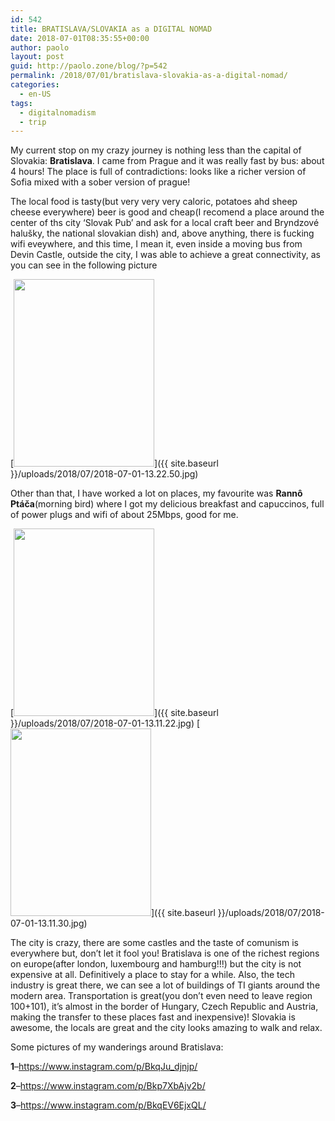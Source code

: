 ```yaml
---
id: 542
title: BRATISLAVA/SLOVAKIA as a DIGITAL NOMAD
date: 2018-07-01T08:35:55+00:00
author: paolo
layout: post
guid: http://paolo.zone/blog/?p=542
permalink: /2018/07/01/bratislava-slovakia-as-a-digital-nomad/
categories:
  - en-US
tags:
  - digitalnomadism
  - trip
---
```

My current stop on my crazy journey is nothing less than the capital of Slovakia: **Bratislava**. I came from Prague and it was really fast by bus: about 4 hours! The place is full of contradictions: looks like a richer version of Sofia mixed with a sober version of prague!

The local food is tasty(but very very very caloric, potatoes ahd sheep cheese everywhere) beer is good and cheap(I recomend a place around the center of ths city &#8216;Slovak Pub&#8217; and ask for a local craft beer and Bryndzové halušky, the national slovakian dish) and, above anything, there is fucking wifi eveywhere, and this time, I mean it, even inside a moving bus from Devin Castle, outside the city, I was able to achieve a great connectivity, as you can see in the following picture

[<img src="{{ site.baseurl }}/uploads/2018/07/2018-07-01-13.22.50-225x300.jpg" alt="" width="225" height="300" class="alignnone size-medium wp-image-543" srcset="{{ site.baseurl }}/uploads/2018/07/2018-07-01-13.22.50-225x300.jpg 225w, {{ site.baseurl }}/uploads/2018/07/2018-07-01-13.22.50-768x1024.jpg 768w, {{ site.baseurl }}/uploads/2018/07/2018-07-01-13.22.50.jpg 960w" sizes="(max-width: 225px) 100vw, 225px" />]({{ site.baseurl }}/uploads/2018/07/2018-07-01-13.22.50.jpg)

Other than that, I have worked a lot on places, my favourite was **Rannô Ptáča**(morning bird) where I got my delicious breakfast and capuccinos, full of power plugs and wifi of about 25Mbps, good for me.

[<img src="{{ site.baseurl }}/uploads/2018/07/2018-07-01-13.11.22-225x300.jpg" alt="" width="225" height="300" class="alignnone size-medium wp-image-544" srcset="{{ site.baseurl }}/uploads/2018/07/2018-07-01-13.11.22-225x300.jpg 225w, {{ site.baseurl }}/uploads/2018/07/2018-07-01-13.11.22-768x1024.jpg 768w, {{ site.baseurl }}/uploads/2018/07/2018-07-01-13.11.22.jpg 960w" sizes="(max-width: 225px) 100vw, 225px" />]({{ site.baseurl }}/uploads/2018/07/2018-07-01-13.11.22.jpg)
[<img src="{{ site.baseurl }}/uploads/2018/07/2018-07-01-13.11.30-225x300.jpg" alt="" width="225" height="300" class="alignnone size-medium wp-image-545" srcset="{{ site.baseurl }}/uploads/2018/07/2018-07-01-13.11.30-225x300.jpg 225w, {{ site.baseurl }}/uploads/2018/07/2018-07-01-13.11.30-768x1024.jpg 768w, {{ site.baseurl }}/uploads/2018/07/2018-07-01-13.11.30.jpg 960w" sizes="(max-width: 225px) 100vw, 225px" />]({{ site.baseurl }}/uploads/2018/07/2018-07-01-13.11.30.jpg)

The city is crazy, there are some castles and the taste of comunism is everywhere but, don&#8217;t let it fool you! Bratislava is one of the richest regions on europe(after london, luxembourg and hamburg!!!) but the city is not expensive at all. Definitively a place to stay for a while. Also, the tech industry is great there, we can see a lot of buildings of TI giants around the modern area. Transportation is great(you don&#8217;t even need to leave region 100+101), it&#8217;s almost in the border of Hungary, Czech Republic and Austria, making the transfer to these places fast and inexpensive)! Slovakia is awesome, the locals are great and the city looks amazing to walk and relax.

Some pictures of my wanderings around Bratislava:

**1**&#8211;<a href="https://www.instagram.com/p/BkqJu_djnjp/" rel="noopener" target="_blank">https://www.instagram.com/p/BkqJu_djnjp/</a>

**2**&#8211;<a href="https://www.instagram.com/p/Bkp7XbAjv2b/" rel="noopener" target="_blank">https://www.instagram.com/p/Bkp7XbAjv2b/</a>

**3**&#8211;<a href="https://www.instagram.com/p/BkqEV6EjxQL/" rel="noopener" target="_blank">https://www.instagram.com/p/BkqEV6EjxQL/</a>

